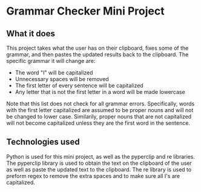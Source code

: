 # Grammar Checker Mini Project
## What it does
This project takes what the user has on their clipboard, fixes some of the grammar, and then pastes the updated results back to the clipboard. The specific grammar it will change are:
* The word "I" will be capitalized
* Unnecessary spaces will be removed
* The first letter of every sentence will be capitalized
* Any letter that is not the first letter in a word will be made lowercase

Note that this list does not check for all grammar errors. Specifically, words with the first letter capitalized are assumed to be proper nouns and will not be changed to lower case. Similarily, proper nouns that are not capitalized will not become capitalized unless they are the first word in the sentence. 

## Technologies used
Python is used for this mini project, as well as the pyperclip and re libraries. The pyperclip library is used to obtain the text on the clipboard of the user as well as paste the updated text to the clipboard. The re library is used to preform regex to remove the extra spaces and to make sure all I's are capitalized.
